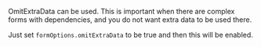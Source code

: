 OmitExtraData can be used. This is important when there are complex forms with dependencies, and you do not want extra data to be used there.

Just set `formOptions.omitExtraData` to be true and then this will be enabled.